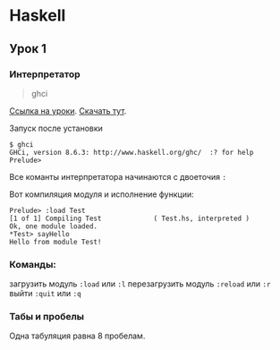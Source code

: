 # Haskell

## Урок 1
### Интерпретатор
> ghci

[Ссылка на уроки](https://youtu.be/I5UUkmy-I9I).
[Скачать тут](https://www.haskell.org/platform/mac.html).

Запуск после установки 

```
$ ghci
GHCi, version 8.6.3: http://www.haskell.org/ghc/  :? for help
Prelude>
```

Все команты интерпретатора начинаются с двоеточия ```:```

Вот компиляция модуля и исполнение функции:
```
Prelude> :load Test
[1 of 1] Compiling Test             ( Test.hs, interpreted )
Ok, one module loaded.
*Test> sayHello
Hello from module Test!
```

### Команды:

загрузить модуль `:load` или `:l`
перезагрузить модуль `:reload` или `:r`
выйти `:quit` или `:q`

### Табы и пробелы
Одна табуляция равна 8 пробелам.